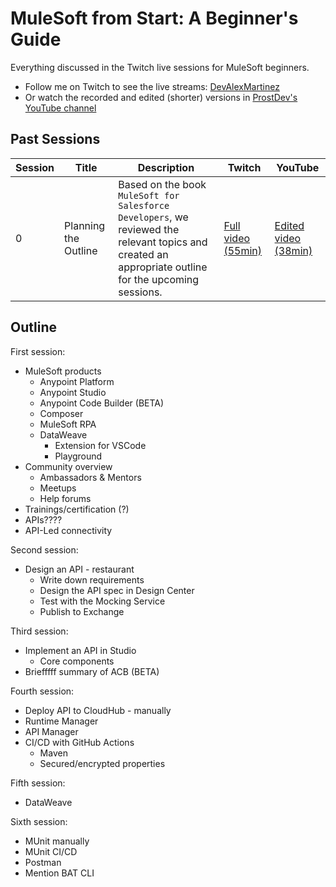 # MuleSoft from Start: A Beginner's Guide

Everything discussed in the Twitch live sessions for MuleSoft beginners.

- Follow me on Twitch to see the live streams: [DevAlexMartinez](https://www.twitch.tv/devalexmartinez)
- Or watch the recorded and edited (shorter) versions in [ProstDev's YouTube channel](https://www.youtube.com/prostdev)

## Past Sessions

| Session | Title | Description | Twitch | YouTube
| - | - | - | - | - |
| 0 | Planning the Outline | Based on the book `MuleSoft for Salesforce Developers`, we reviewed the relevant topics and created an appropriate outline for the upcoming sessions. | [Full video (55min)](https://www.twitch.tv/videos/1816506733) | [Edited video (38min)](https://youtu.be/xzi8peU87v0)

## Outline

First session:
- MuleSoft products
    - Anypoint Platform
    - Anypoint Studio
    - Anypoint Code Builder (BETA)
    - Composer
    - MuleSoft RPA
    - DataWeave
        - Extension for VSCode
        - Playground
- Community overview
    - Ambassadors & Mentors
    - Meetups
    - Help forums
- Trainings/certification (?)
- APIs????
- API-Led connectivity

Second session:
- Design an API - restaurant
    - Write down requirements
    - Design the API spec in Design Center
    - Test with the Mocking Service
    - Publish to Exchange

Third session:
- Implement an API in Studio
    - Core components
- Briefffff summary of ACB (BETA)

Fourth session:
- Deploy API to CloudHub - manually
- Runtime Manager
- API Manager
- CI/CD with GitHub Actions
    - Maven
    - Secured/encrypted properties

Fifth session:
- DataWeave

Sixth session:
- MUnit manually
- MUnit CI/CD
- Postman
- Mention BAT CLI

